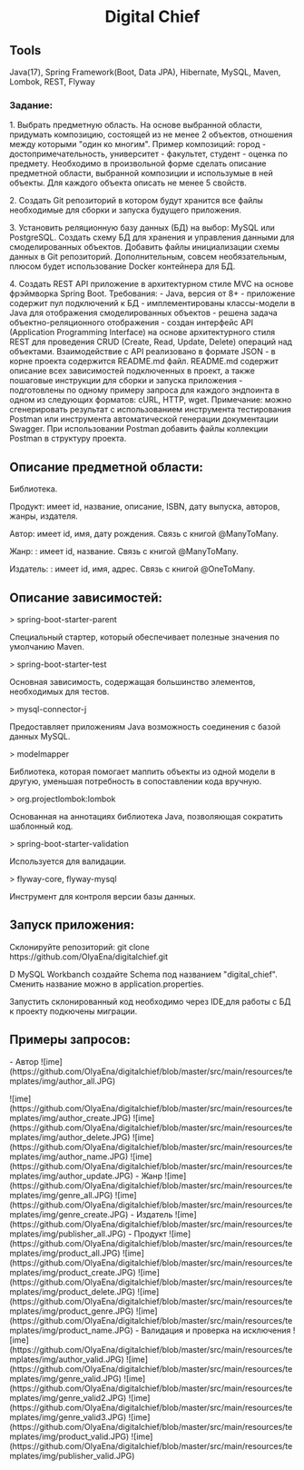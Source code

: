<h1 align="center">Digital Chief</h1> 
<h2> Tools</h2>
Java(17), Spring Framework(Boot, Data JPA), Hibernate, MySQL, Maven, Lombok, REST, Flyway
<h3> Задание: </h3>
<p>1. Выбрать предметную область. На основе выбранной области, придумать композицию,
состоящей из не менее 2 объектов, отношения между которыми "один ко многим". Пример
композиций: город - достопримечательность, университет - факультет, студент - оценка
по предмету. Необходимо в произвольной форме сделать описание предметной области,
выбранной композиции и использумые в ней объекты. Для каждого объекта описать не
менее 5 свойств.</p>
<p>2. Создать Git репозиторий в котором будут хранится все файлы необходимые для сборки
и запуска будущего приложения.</p>
<p>3. Установить реляционную базу данных (БД) на выбор: MySQL или PostgreSQL. Создать
схему БД для хранения и управления данными для смоделированных объектов. Добавить
файлы инициализации схемы данных в Git репозиторий. Дополнительным, совсем
необязательным, плюсом будет использование Docker контейнера для БД.</p>
<p> 4. Создать REST API приложение в архитектурном стиле MVC на основе фрэймворка
Spring Boot. Требования:
- Java, версия от 8+
- приложение содержит пул подключений к БД
- имплементированы классы-модели в Java для отображения смоделированных
объектов
- решена задача объектно-реляционного отображения
- создан интерфейс API (Application Programming Interface) на основе архитектурного
стиля REST для проведения CRUD (Create, Read, Update, Delete) операций над
объектами. Взаимодействие с API реализовано в формате JSON
- в корне проекта содержится README.md файл. README.md содержит описание всех
зависимостей подключенных в проект, а также пошаговые инструкции для сборки и
запуска приложения
- подготовлены по одному примеру запроса для каждого эндпоинта в одном из
следующих форматов: сURL, HTTP, wget. Примечание: можно сгенерировать результат с
использованием инструмента тестирования Postman или инструмента автоматической
генерации документации Swagger. При использовании Postman добавить файлы
коллекции Postman в структуру проекта.</p>
<h2>Описание предметной области:</h2>
Библиотека.
<p>Продукт: имеет id, название, описание, ISBN, дату выпуска, авторов, жанры, издателя.</p>
<p> Автор: имеет id, имя, дату рождения. Связь с книгой @ManyToMany. </p>
<p> Жанр: : имеет id,  название. Связь с книгой @ManyToMany. </p>
<p> Издатель: : имеет id,  имя, адрес. Связь с книгой @OneToMany. </p>
<h2>Описание зависимостей:</h2>
> spring-boot-starter-parent </p>
Специальный стартер, который обеспечивает полезные значения по умолчанию Maven.</p>
> spring-boot-starter-test </p>
Основная зависимость, содержащая большинство элементов, необходимых для тестов.</p>
> mysql-connector-j</p>
Предоставляет приложениям Java возможность соединения с базой данных MySQL.</p>
> modelmapper</p>
Библиотека, которая помогает маппить объекты из одной модели в другую, уменьшая потребность в сопоставлении кода вручную.</p>
> org.projectlombok:lombok</p>
Основанная на аннотациях библиотека Java, позволяющая сократить шаблонный код.</p>
> spring-boot-starter-validation</p>
Используется для валидации.</p>
> flyway-core, flyway-mysql</p>
Инструмент для контроля версии базы данных.</p>
<h2>Запуск приложения:</h2>
Склонируйте репозиторий: git clone https://github.com/OlyaEna/digitalchief.git </p>
D MySQL Workbanch создайте Schema под названием "digital_chief". Сменить название можно в application.properties. </p>
Запустить склонированный код необходимо через IDE,для работы с БД к проекту подкючены миграции. </p>
<h2>Примеры запросов:</h2>
- Автор
![ime](https://github.com/OlyaEna/digitalchief/blob/master/src/main/resources/templates/img/author_all.JPG) </p>
![ime](https://github.com/OlyaEna/digitalchief/blob/master/src/main/resources/templates/img/author_create.JPG)
![ime](https://github.com/OlyaEna/digitalchief/blob/master/src/main/resources/templates/img/author_delete.JPG)
![ime](https://github.com/OlyaEna/digitalchief/blob/master/src/main/resources/templates/img/author_name.JPG)
![ime](https://github.com/OlyaEna/digitalchief/blob/master/src/main/resources/templates/img/author_update.JPG)
- Жанр
![ime](https://github.com/OlyaEna/digitalchief/blob/master/src/main/resources/templates/img/genre_all.JPG)
![ime](https://github.com/OlyaEna/digitalchief/blob/master/src/main/resources/templates/img/genre_create.JPG)
- Издатель
![ime](https://github.com/OlyaEna/digitalchief/blob/master/src/main/resources/templates/img/publisher_all.JPG)
- Продукт
![ime](https://github.com/OlyaEna/digitalchief/blob/master/src/main/resources/templates/img/product_all.JPG)
![ime](https://github.com/OlyaEna/digitalchief/blob/master/src/main/resources/templates/img/product_create.JPG)
![ime](https://github.com/OlyaEna/digitalchief/blob/master/src/main/resources/templates/img/product_delete.JPG)
![ime](https://github.com/OlyaEna/digitalchief/blob/master/src/main/resources/templates/img/product_genre.JPG)
![ime](https://github.com/OlyaEna/digitalchief/blob/master/src/main/resources/templates/img/product_name.JPG)
- Валидация и проверка на исключения
![ime](https://github.com/OlyaEna/digitalchief/blob/master/src/main/resources/templates/img/author_valid.JPG)
![ime](https://github.com/OlyaEna/digitalchief/blob/master/src/main/resources/templates/img/genre_valid.JPG)
![ime](https://github.com/OlyaEna/digitalchief/blob/master/src/main/resources/templates/img/genre_valid2.JPG)
![ime](https://github.com/OlyaEna/digitalchief/blob/master/src/main/resources/templates/img/genre_valid3.JPG)
![ime](https://github.com/OlyaEna/digitalchief/blob/master/src/main/resources/templates/img/product_valid.JPG)
![ime](https://github.com/OlyaEna/digitalchief/blob/master/src/main/resources/templates/img/publisher_valid.JPG)


